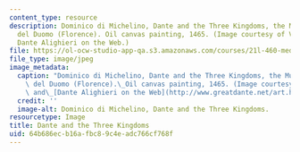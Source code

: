 ```yaml
---
content_type: resource
description: Dominico di Michelino, Dante and the Three Kingdoms, the Museo d'Opera
  del Duomo (Florence). Oil canvas painting, 1465. (Image courtesy of Vern Blunk and
  Dante Alighieri on the Web.)
file: https://ol-ocw-studio-app-qa.s3.amazonaws.com/courses/21l-460-medieval-literature-dante-boccaccio-chaucer-spring-2005/64b686ecb16afbc89c4eadc766cf768f_21l-460s05.jpg
file_type: image/jpeg
image_metadata:
  caption: "Dominico di Michelino, Dante and the Three Kingdoms, the Museo d'Opera\
    \ del Duomo (Florence).\_Oil canvas painting, 1465. (Image courtesy of Vern Blunk\
    \ and\_[Dante Alighieri on the Web](http://www.greatdante.net/art.html).)"
  credit: ''
  image-alt: Dominico di Michelino, Dante and the Three Kingdoms.
resourcetype: Image
title: Dante and the Three Kingdoms
uid: 64b686ec-b16a-fbc8-9c4e-adc766cf768f
---
```

